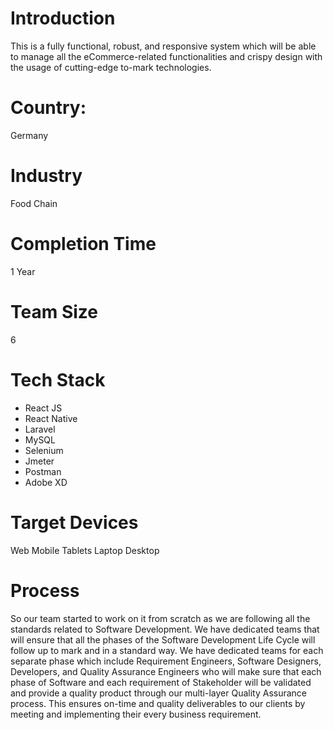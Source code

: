 # Introduction
This is a fully functional, robust, and responsive system which will be able to manage all the eCommerce-related functionalities and crispy design with the usage of cutting-edge to-mark technologies.
# Country:
Germany
# Industry
Food Chain
# Completion Time
1 Year
# Team Size
6
# Tech Stack
- React JS
- React Native
- Laravel
- MySQL
- Selenium
- Jmeter
- Postman
- Adobe XD

# Target Devices
Web
Mobile
Tablets
Laptop
Desktop
# Process
So our team started to work on it from scratch as we are following all the standards related to Software Development. We have dedicated teams that will ensure that all the phases of the Software Development Life Cycle will follow up to mark and in a standard way.
We have dedicated teams for each separate phase which include Requirement Engineers, Software Designers, Developers, and Quality Assurance Engineers who will make sure that each phase of Software and each requirement of Stakeholder will be validated and provide a quality product through our multi-layer Quality Assurance process.
This ensures on-time and quality deliverables to our clients by meeting and implementing their every business requirement.


